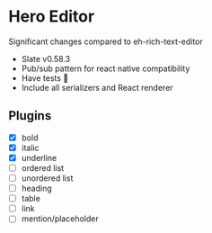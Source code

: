 # Hero Editor

Significant changes compared to eh-rich-text-editor

- Slate v0.58.3
- Pub/sub pattern for react native compatibility
- Have tests 🤣
- Include all serializers and React renderer

## Plugins

- [x] bold
- [x] italic
- [x] underline
- [ ] ordered list
- [ ] unordered list
- [ ] heading
- [ ] table
- [ ] link
- [ ] mention/placeholder
